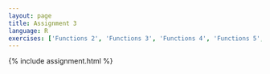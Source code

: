 ```yaml
---
layout: page
title: Assignment 3
language: R
exercises: ['Functions 2', 'Functions 3', 'Functions 4', 'Functions 5', 'Functions 6', 'Loops 1', 'Vectors', 'Loops 2', 'Loops 3']
---
```


{% include assignment.html %}
